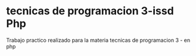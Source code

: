 # tecnicas de programacion 3-issd Php
Trabajo practico realizado para la materia tecnicas de programacion 3 - en php
